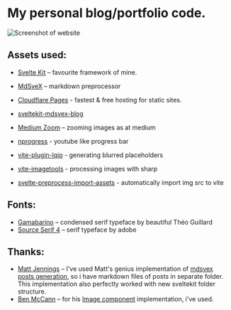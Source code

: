 # My personal blog/portfolio code.

![Screenshot of website](https://user-images.githubusercontent.com/37719998/190861342-4dae8c47-e9e4-4787-b5d1-079561b72d04.png)

## Assets used:

- [Svelte Kit](https://kit.svelte.dev/) – favourite framework of mine.
- [MdSveX](https://github.com/pngwn/MDsveX) – markdown preprocessor
- [Cloudflare Pages](https://pages.cloudflare.com/) - fastest & free hosting for static sites.
- [sveltekit-mdsvex-blog](https://github.com/mvasigh/sveltekit-mdsvex-blog)
- [Medium Zoom](https://github.com/francoischalifour/medium-zoom) – zooming images as at medium
- [nprogress](https://github.com/rstacruz/nprogress) - youtube like progress bar

- [vite-plugin-lqip](https://github.com/drwpow/vite-plugin-lqip) - generating blurred placeholders
- [vite-imagetools](https://github.com/JonasKruckenberg/imagetools/tree/main/packages/vite) - processing images with sharp
- [svelte-preprocess-import-assets](https://github.com/bluwy/svelte-preprocess-import-assets) - automatically import img src to vite

## Fonts:

- [Gamabarino](https://www.theoguillard.com/portfolio/gambarino/) – condensed serif typeface by beautiful Théo Guillard
- [Source Serif 4](https://github.com/adobe-fonts/source-serif) – serif typeface by adobe

## Thanks:

- [Matt Jennings](https://mattjennings.io/) – I've used Matt's genius implementation of [mdsvex posts generation](https://github.com/mattjennings/mattjennings.io), so i have markdown files of posts in separate folder. This implementation also perfectly worked with new sveltekit folder structure.
- [Ben McCann](http://www.benmccann.com/) – for his [Image component](https://github.com/sveltejs/kit/issues/241#issuecomment-1274046866) implementation, i've used.
